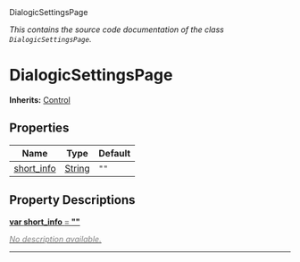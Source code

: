 
<div class="header-banner purple">
<div class="header-label purple">DialogicSettingsPage</div>
</div>

*This contains the source code documentation of the class `DialogicSettingsPage`.*
        
# DialogicSettingsPage
**Inherits:** [Control](https://docs.godotengine.org/en/latest/classes/class_control.html#class-control)


## Properties
Name | Type | Default 
--- | --- | --- 
[<span class="hljs-title">short_info</span>](#property-short_info) | [String](https://docs.godotengine.org/en/latest/classes/class_string.html#class-string) |  `""` 
## Property Descriptions



<a class="header" id="property-short_info" href="#property-short_info">**<span class="hljs-attribute">var</span> <span class="hljs-title">short_info</span> <span style = "color: gray"> = </span> ""** 



 <span style = "color: gray">*No description available.*</span> 

---


